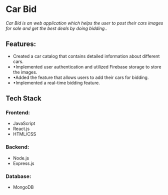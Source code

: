 <h1>Car Bid</h1>
<i>Car Bid is an web application which helps the user to post their cars images for sale and get the best deals by doing bidding..</i>
<h2>Features:</h2>
<ul>
  <li>Created a car catalog that contains detailed information about different cars.</li></li>
  <li>•Implemented user authentication and utilized Firebase storage to store the images.
</li>
  <li>•Added the feature that allows users to add their cars for bidding.
</li>
  <li>•Implemented a real-time bidding feature.
</li>
</ul>
<h2>Tech Stack</h2>
<h3>Frontend: </h3>
<ul>
  <li>JavaScript</li>
  <li>React.js</li>
  <li>HTML/CSS</li>
</ul>
<h3>Backend: </h3>
<ul>
  <li>Node.js</li>
  <li>Express.js</li>
</ul>
<h3>Database: </h3>
<ul>
  <li>MongoDB</li>
</ul>
